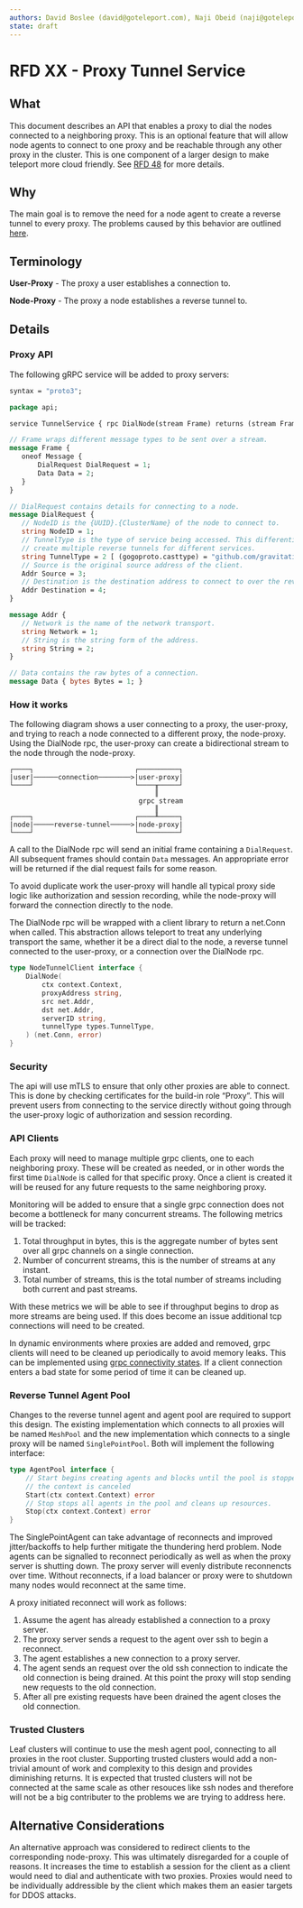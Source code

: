 ```yaml
---
authors: David Boslee (david@goteleport.com), Naji Obeid (naji@goteleport.com)
state: draft
---
```


# RFD XX - Proxy Tunnel Service

## What
This document describes an API that enables a proxy to dial the nodes connected to a neighboring proxy. This is an optional feature that will allow node agents to connect to one proxy and be reachable through any other proxy in the cluster. This is one component of a larger design to make teleport more cloud friendly. See [RFD 48](https://github.com/gravitational/teleport/blob/master/rfd/0048-war-dialler-node-tracker.md) for more details.

## Why
The main goal is to remove the need for a node agent to create a reverse tunnel to every proxy. The problems caused by this behavior are outlined [here](https://github.com/gravitational/teleport/blob/master/rfd/0048-war-dialler-node-tracker.md#why).

## Terminology
**User-Proxy** - The proxy a user establishes a connection to.

**Node-Proxy** - The proxy a node establishes a reverse tunnel to.

## Details

### Proxy API

The following gRPC service will be added to proxy servers:

```protobuf
syntax = "proto3";

package api;

service TunnelService { rpc DialNode(stream Frame) returns (stream Frame); }

// Frame wraps different message types to be sent over a stream.
message Frame {
   oneof Message {
       DialRequest DialRequest = 1;
       Data Data = 2;
   }
}

// DialRequest contains details for connecting to a node.
message DialRequest {
   // NodeID is the {UUID}.{ClusterName} of the node to connect to.
   string NodeID = 1;
   // TunnelType is the type of service being accessed. This differentiates agents that
   // create multiple reverse tunnels for different services.
   string TunnelType = 2 [ (gogoproto.casttype) = "github.com/gravitational/teleport/api/types.TunnelType" ];
   // Source is the original source address of the client.
   Addr Source = 3;
   // Destination is the destination address to connect to over the reverse tunnel.
   Addr Destination = 4;
}

message Addr {
   // Network is the name of the network transport.
   string Network = 1;
   // String is the string form of the address.
   string String = 2;
}

// Data contains the raw bytes of a connection.
message Data { bytes Bytes = 1; }
```

### How it works

The following diagram shows a user connecting to a proxy, the user-proxy, and trying to reach a node connected to a different proxy, the node-proxy. Using the DialNode rpc, the user-proxy can create a bidirectional stream to the node through the node-proxy.
```
┌────┐                         ┌──────────┐
|user|──────connection────────>|user-proxy|
└────┘                         └────╥─────┘
                                    ║
                                grpc stream
                                    ║
┌────┐                         ┌────╨─────┐
|node|─────reverse-tunnel─────>|node-proxy|
└────┘                         └──────────┘
```

A call to the DialNode rpc will send an initial frame containing a `DialRequest`. All subsequent frames should contain `Data` messages. An appropriate error will be returned if the dial request fails for some reason.

To avoid duplicate work the user-proxy will handle all typical proxy side logic like authorization and session recording, while the node-proxy will forward the connection directly to the node.

The DialNode rpc will be wrapped with a client library to return a net.Conn when called. This abstraction allows teleport to treat any underlying transport the same, whether it be a direct dial to the node, a reverse tunnel connected to the user-proxy, or a connection over the DialNode rpc.

```go
type NodeTunnelClient interface {
    DialNode(
        ctx context.Context,
        proxyAddress string,
        src net.Addr,
        dst net.Addr,
        serverID string,
        tunnelType types.TunnelType,
    ) (net.Conn, error)
}
```

### Security
The api will use mTLS to ensure that only other proxies are able to connect. This is done by checking certificates for the build-in role “Proxy”. This will prevent users from connecting to the service directly without going through the user-proxy logic of authorization and session recording.

### API Clients
Each proxy will need to manage multiple grpc clients, one to each neighboring proxy. These will be created as needed, or in other words the first time `DialNode` is called for that specific proxy. Once a client is created it will be reused for any future requests to the same neighboring proxy.

Monitoring will be added to ensure that a single grpc connection does not become a bottleneck for many concurrent streams. The following metrics will be tracked:

1. Total throughput in bytes, this is the aggregate number of bytes sent over all grpc channels on a single connection.
2. Number of concurrent streams, this is the number of streams at any instant.
3. Total number of streams, this is the total number of streams including both current and past streams.

With these metrics we will be able to see if throughput begins to drop as more streams are being used. If this does become an issue additional tcp connections will need to be created.

In dynamic environments where proxies are added and removed, grpc clients will need to be cleaned up periodically to avoid memory leaks. This can be implemented using [grpc connectivity states](https://github.com/grpc/grpc/blob/master/doc/connectivity-semantics-and-api.md). If a client connection enters a bad state for some period of time it can be cleaned up.

### Reverse Tunnel Agent Pool
Changes to the reverse tunnel agent and agent pool are required to support this design. The existing implementation which connects to all proxies will be named `MeshPool` and the new implementation which connects to a single proxy will be named `SinglePointPool`. Both will implement the following interface:
```go
type AgentPool interface {
    // Start begins creating agents and blocks until the pool is stopped or
    // the context is canceled
    Start(ctx context.Context) error
    // Stop stops all agents in the pool and cleans up resources.
    Stop(ctx context.Context) error
}
```

The SinglePointAgent can take advantage of reconnects and improved jitter/backoffs to help further mitigate the thundering herd problem. Node agents can be signalled to reconnect periodically as well as when the proxy server is shutting down. The proxy server will evenly distribute reconnencts over time. Without reconnects, if a load balancer or proxy were to shutdown many nodes would reconnect at the same time.

A proxy initiated reconnect will work as follows:
1. Assume the agent has already established a connection to a proxy server.
2. The proxy server sends a request to the agent over ssh to begin a reconnect.
3. The agent establishes a new connection to a proxy server.
4. The agent sends an request over the old ssh connection to indicate the old connection is being drained. At this point the proxy will stop sending new requests to the old connection.
5. After all pre existing requests have been drained the agent closes the old connection.

### Trusted Clusters
Leaf clusters will continue to use the mesh agent pool, connecting to all proxies in the root cluster. Supporting trusted clusters would add a non-trivial amount of work and complexity to this design and provides diminishing returns. It is expected that trusted clusters will not be connected at the same scale as other resouces like ssh nodes and therefore will not be a big contributer to the problems we are trying to address here.

## Alternative Considerations
An alternative approach was considered to redirect clients to the corresponding node-proxy. This was ultimately disregarded for a couple of reasons. It increases the time to establish a session for the client as a client would need to dial and authenticate with two proxies. Proxies would need to be individually addressible by the client which makes them an easier targets for DDOS attacks.
